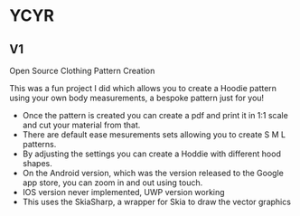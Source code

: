 # YCYR
## V1
Open Source Clothing Pattern Creation

This was a fun project I did which allows you to create a Hoodie pattern using your own body measurements, a bespoke pattern just for you!
* Once the pattern is created you can create a pdf and print it in 1:1 scale and cut your material from that.
* There are default ease mesurements sets allowing you to create S M L patterns.
* By adjusting the settings you can create a Hoddie with different hood shapes.
* On the Android version, which was the version released to the Google app store, you can zoom in and out using touch.
* IOS version never implemented, UWP version working
* This uses the SkiaSharp, a wrapper for Skia to draw the vector graphics